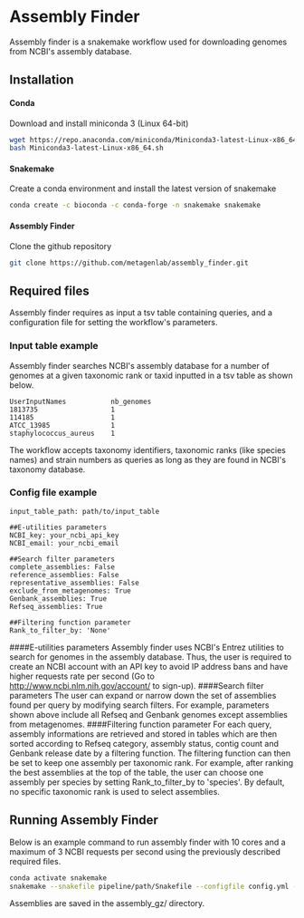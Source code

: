 # Assembly Finder
Assembly finder is a snakemake workflow used for downloading genomes from NCBI's assembly database.

## Installation
#### Conda
Download and install miniconda 3 (Linux 64-bit)
```bash
wget https://repo.anaconda.com/miniconda/Miniconda3-latest-Linux-x86_64.sh
bash Miniconda3-latest-Linux-x86_64.sh
```
#### Snakemake
Create a conda environment and install the latest version of snakemake
```bash
conda create -c bioconda -c conda-forge -n snakemake snakemake
```
#### Assembly Finder
Clone the github repository
```bash
git clone https://github.com/metagenlab/assembly_finder.git
```

## Required files
Assembly finder requires as input a tsv table containing queries, and a configuration file for setting the workflow's parameters.
### Input table example
Assembly finder searches NCBI's assembly database for a number of genomes at a given taxonomic rank or taxid inputted in a tsv table as shown below.
```
UserInputNames           nb_genomes
1813735                  1
114185                   1
ATCC_13985               1
staphylococcus_aureus    1
```
The workflow accepts taxonomy identifiers, taxonomic ranks (like species names) and strain numbers as queries as long as they are found in NCBI's taxonomy database. 
### Config file example
```
input_table_path: path/to/input_table

##E-utilities parameters
NCBI_key: your_ncbi_api_key
NCBI_email: your_ncbi_email

##Search filter parameters
complete_assemblies: False
reference_assemblies: False
representative_assemblies: False
exclude_from_metagenomes: True
Genbank_assemblies: True
Refseq_assemblies: True

##Filtering function parameter
Rank_to_filter_by: 'None'
```
####E-utilities parameters
Assembly finder uses NCBI's Entrez utilities to search for genomes in the assembly database. Thus, the user is required to create an NCBI account with an API key to avoid IP address bans and have higher requests rate per second  (Go to http://www.ncbi.nlm.nih.gov/account/ to sign-up).
####Search filter parameters
The user can expand or narrow down the set of assemblies found per query by modifying search filters. For example, parameters shown above include all Refseq and Genbank genomes except assemblies from metagenomes.
####Filtering function parameter
For each query, assembly informations are retrieved and stored in tables which are then sorted according to Refseq category, assembly status, contig count and Genbank release date by a filtering function.
The filtering function can then be set to keep one assembly per taxonomic rank. For example, after ranking the best assemblies at the top of the table, the user can choose one assembly per species by setting Rank_to_filter_by to 'species'. 
By default, no specific taxonomic rank is used to select assemblies.


## Running Assembly Finder
Below is an example command to run assembly finder with 10 cores and a maximum of 3 NCBI requests per second using the previously described required files.
```bash
conda activate snakemake
snakemake --snakefile pipeline/path/Snakefile --configfile config.yml --use-conda --conda-prefix path/to/conda/envs --resources ncbi_requests=3 --cores 10 all_download
```
Assemblies are saved in the assembly_gz/ directory.

